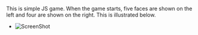 This is simple JS game. When the game starts, five faces are shown on the left and four are shown on the right. This is illustrated below.
 - ![ScreenShot](https://pp.vk.me/c631531/v631531918/26e8a/rtuNtlZ2Fgk.jpg)
